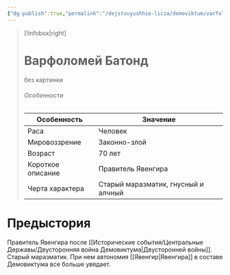 ```yaml
---
{"dg-publish":true,"permalink":"/dejstvuyushhie-licza/demoviktum/varfolomej-batond/","dgPassFrontmatter":true}
---
```


> [!infobox|right]
> # Варфоломей Батонд
> без картинки
> ###### Особенности
> | Особенность | Значение |
> | ---- | ---- |
> | Раса | Человек|
> | Мировоззрение | Законно-злой |
> | Возраст | 70 лет|
> | Короткое описание |Правитель Явенгира|
> | Черта характера |Старый маразматик, гнусный и алчный|

# Предыстория

Правитель Явенгира после [[Исторические события/Центральные Державы/Двусторонняя война Демовиктума\|Двусторонней войны]]. Старый маразматик. При нем автономия [[Явенгир\|Явенгира]] в составе Демовиктума все больше увядает.